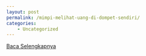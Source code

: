 ```yaml
---
layout: post
permalink: /mimpi-melihat-uang-di-dompet-sendiri/
categories:
    - Uncategorized
---
```


[Baca Selengkapnya](/08)
